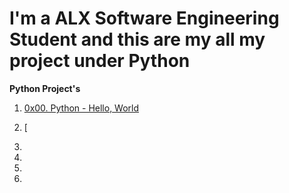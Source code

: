 # I'm a ALX Software Engineering Student and this are my all my project under Python

**Python Project's**

1. [0x00. Python - Hello, World](0x00-python-hello_world)

2. [

3. 

4. 

5.

6.
